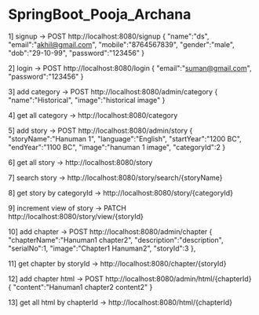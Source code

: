 # SpringBoot_Pooja_Archana

1] signup -> POST http://localhost:8080/signup
{
    "name":"ds",
    "email":"akhil@gmail.com",
    "mobile":"8764567839",
    "gender":"male",
    "dob":"29-10-99",
    "password":"123456"
}

2] login -> POST http://localhost:8080/login
{
    "email":"suman@gmail.com",
    "password":"123456"
}

3] add category -> POST http://localhost:8080/admin/category
{
    "name":"Historical",
    "image":"historical image"
}

4] get all category -> http://localhost:8080/category

5] add story -> POST http://localhost:8080/admin/story
{
    "storyName":"Hanuman 1",
    "language":"English",
    "startYear":"1200 BC",
    "endYear":"1100 BC",
    "image":"hanuman 1 image",
    "categoryId":2
}

6] get all story -> http://localhost:8080/story

7] search story -> http://localhost:8080/story/search/{storyName}

8] get story by categoryId -> http://localhost:8080/story/{categoryId}

9] increment view of story -> PATCH http://localhost:8080/story/view/{storyId}

10] add chapter -> POST http://localhost:8080/admin/chapter
{
    "chapterName":"Hanuman1 chapter2",
    "description":"description",
    "serialNo":1,
    "image":"Chapter1 Hanuman2",
    "storyId":3
},

11] get chapter by storyId -> http://localhost:8080/chapter/{storyId}

12] add chapter html -> POST http://localhost:8080/admin/html/{chapterId}
{
    "content":"Hanuman1 chapter2 content2"
}

13] get all html by chapterId -> http://localhost:8080/html/{chapterId}
